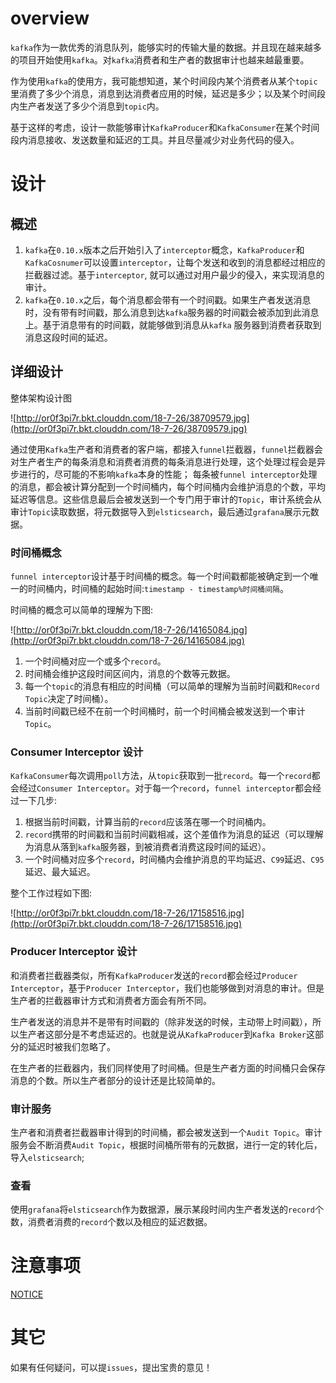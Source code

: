# overview

`kafka`作为一款优秀的消息队列，能够实时的传输大量的数据。并且现在越来越多的项目开始使用`kafka`。对`kafka`消费者和生产者的数据审计也越来越最重要。

作为使用`kafka`的使用方，我可能想知道，某个时间段内某个消费者从某个`topic`里消费了多少个消息，消息到达消费者应用的时候，延迟是多少；以及某个时间段内生产者发送了多少个消息到`topic`内。

基于这样的考虑，设计一款能够审计`KafkaProducer`和`KafkaConsumer`在某个时间段内消息接收、发送数量和延迟的工具。并且尽量减少对业务代码的侵入。

# 设计

## 概述
 
1. `kafka`在`0.10.x`版本之后开始引入了`interceptor`概念，`KafkaProducer`和`KafkaCosnumer`可以设置`interceptor`，让每个发送和收到的消息都经过相应的拦截器过滤。基于`interceptor`,
就可以通过对用户最少的侵入，来实现消息的审计。
2. `kafka`在`0.10.x`之后，每个消息都会带有一个时间戳。如果生产者发送消息时，没有带有时间戳，那么消息到达`kafka`服务器的时间戳会被添加到此消息上。基于消息带有的时间戳，就能够做到消息从`kafka`
服务器到消费者获取到消息这段时间的延迟。

## 详细设计

整体架构设计图

![http://or0f3pi7r.bkt.clouddn.com/18-7-26/38709579.jpg](http://or0f3pi7r.bkt.clouddn.com/18-7-26/38709579.jpg)

通过使用`Kafka`生产者和消费者的客户端，都接入`funnel`拦截器，`funnel`拦截器会对生产者生产的每条消息和消费者消费的每条消息进行处理，这个处理过程会是异步进行的，尽可能的不影响`kafka`本身的性能；
每条被`funnel interceptor`处理的消息，都会被计算分配到一个时间桶内，每个时间桶内会维护消息的个数，平均延迟等信息。这些信息最后会被发送到一个专门用于审计的`Topic`，审计系统会从
审计`Topic`读取数据，将元数据导入到`elsticsearch`，最后通过`grafana`展示元数据。

### 时间桶概念

`funnel interceptor`设计基于时间桶的概念。每一个时间戳都能被确定到一个唯一的时间桶内，时间桶的起始时间:`timestamp - timestamp%时间桶间隔`。

时间桶的概念可以简单的理解为下图:

![http://or0f3pi7r.bkt.clouddn.com/18-7-26/14165084.jpg](http://or0f3pi7r.bkt.clouddn.com/18-7-26/14165084.jpg)

1. 一个时间桶对应一个或多个`record`。
2. 时间桶会维护这段时间区间内，消息的个数等元数据。
3. 每一个`topic`的消息有相应的时间桶（可以简单的理解为当前时间戳和`Record Topic`决定了时间桶）。
4. 当前时间戳已经不在前一个时间桶时，前一个时间桶会被发送到一个审计`Topic`。

### Consumer Interceptor 设计

`KafkaConsumer`每次调用`poll`方法，从`topic`获取到一批`record`。每一个`record`都会经过`Consumer Interceptor`。对于每一个`record`，`funnel interceptor`都会经过一下几步:

1. 根据当前时间戳，计算当前的`record`应该落在哪一个时间桶内。
2. `record`携带的时间戳和当前时间戳相减，这个差值作为消息的延迟（可以理解为消息从落到`kafka`服务器，到被消费者消费这段时间的延迟）。
3. 一个时间桶对应多个`record`，时间桶内会维护消息的平均延迟、`C99`延迟、`C95`延迟、最大延迟。

整个工作过程如下图:

![http://or0f3pi7r.bkt.clouddn.com/18-7-26/17158516.jpg](http://or0f3pi7r.bkt.clouddn.com/18-7-26/17158516.jpg)

### Producer Interceptor 设计

和消费者拦截器类似，所有`KafkaProducer`发送的`record`都会经过`Producer Interceptor`，基于`Producer Interceptor`，我们也能够做到对消息的审计。但是生产者的拦截器审计方式和消费者方面会有所不同。

生产者发送的消息并不是带有时间戳的（除非发送的时候，主动带上时间戳），所以生产者这部分是不考虑延迟的。也就是说从`KafkaProducer`到`Kafka Broker`这部分的延迟时被我们忽略了。

在生产者的拦截器内，我们同样使用了时间桶。但是生产者方面的时间桶只会保存消息的个数。所以生产者部分的设计还是比较简单的。

### 审计服务

生产者和消费者拦截器审计得到的时间桶，都会被发送到一个`Audit Topic`。审计服务会不断消费`Audit Topic`，根据时间桶所带有的元数据，进行一定的转化后，导入`elsticsearch`;

### 查看

使用`grafana`将`elsticsearch`作为数据源，展示某段时间内生产者发送的`record`个数，消费者消费的`record`个数以及相应的延迟数据。

# 注意事项

[NOTICE](./NOTICE.md)

# 其它

如果有任何疑问，可以提`issues`，提出宝贵的意见！